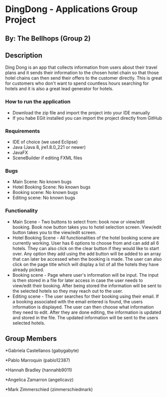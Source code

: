 # DingDong - Applications Group Project
## By: The Bellhops (Group 2)



## Description

Ding Dong is an app that collects information from users about their travel plans and it sends their information
to the chosen hotel chain so that those hotel chains can then send their offers to the customer directly. This is great for
customers who don't want to spend countless hours searching for hotels and it is also a great lead generator for hotels.

### How to run the application
 - Download the zip file and import the project into your IDE manually
 - If you habe EGit installed you can import the project directly from GitHub


### Requirements
 - IDE of choice (we used Eclipse)
 - Java (Java 8, jre1.8.0_221 or newer)
 - JavaFX 
 - SceneBuilder if editing FXML files


### Bugs
 - Main Scene: No known bugs
 - Hotel Booking Scene: No known bugs
 - Booking scene: No known bugs
 - Editing scene: No known bugs


### Functionality
 - Main Scene - Two buttons to select from: book now or view/edit booking. Book now button takes you to hotel selection screen. View/edit button takes you to the view/edit screen.
 - Hotel Booking Scene - All functionalities of the hotel booking scene are currently working. User has 6 options to choose from and can add all 6 hotels. They can also click on the clear button if they would like to start over. Any option they add using the add button will be added to an array that can later be accessed when the booking is made. The user can also click on the page title which will display a list of all the hotels they have already picked.
 - Booking scene - Page where user's information will be input. The input is then stored in a file for later access in case the user needs to view/edit their booking. After being stored the information will be sent to the selected hotels so they may reach out to the user.
 - Editing scene - The user searches for their booking using their email. If a booking associated with the email entered is found, the users information is displayed. The user can then choose what information they need to edit. After they are done editing, the information is updated and stored in the file. The updated information will be sent to the users selected hotels. 

## Group Members
 *Gabriela Castellanos (gabygabyte) 
 
 *Pablo Marroquin (pablo12387)
 
 *Hannah Bradley (hannahb9011)
 
 *Angelica Zamarron (angelicavz)
 
 *Mark Zimmerschied (zimmerschiedmark)
 
